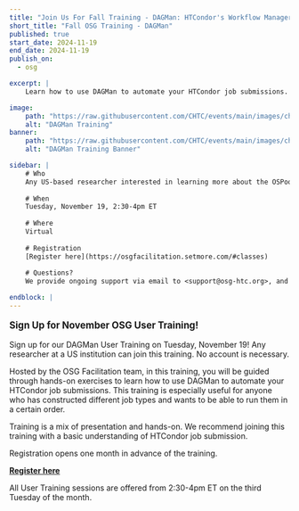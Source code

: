 ```yaml
---
title: "Join Us For Fall Training - DAGMan: HTCondor's Workflow Manager"
short_title: "Fall OSG Training - DAGMan"
published: true
start_date: 2024-11-19
end_date: 2024-11-19
publish_on:
  - osg

excerpt: |
    Learn how to use DAGMan to automate your HTCondor job submissions.

image:
    path: "https://raw.githubusercontent.com/CHTC/events/main/images/christina-instructing.jpg"
    alt: "DAGMan Training"
banner:
    path: "https://raw.githubusercontent.com/CHTC/events/main/images/christina-instructing.jpg"
    alt: "DAGMan Training Banner"

sidebar: |
    # Who
    Any US-based researcher interested in learning more about the OSPool.
    
    # When
    Tuesday, November 19, 2:30-4pm ET
    
    # Where
    Virtual
    
    # Registration
    [Register here](https://osgfacilitation.setmore.com/#classes)
    
    # Questions?
    We provide ongoing support via email to <support@osg-htc.org>, and it's never a bad idea to start by sending questions or issues via email. You can typically expect a first response within a few business hours.

endblock: |
---
```


<p style="font-size: larger; font-weight: bold;">Sign Up for November OSG User Training!</p>

Sign up for our DAGMan User Training on Tuesday, November 19! Any researcher at a US institution can join this training.  No account is necessary. 

Hosted by the OSG Facilitation team, in this training, you will be guided through hands-on exercises to learn how to use DAGMan to automate your HTCondor job submissions. This training is especially useful for anyone who has constructed different job types and wants to be able to run them in a certain order. 

Training is a mix of presentation and hands-on. We recommend joining this training with a basic understanding of HTCondor job submission. 

Registration opens one month in advance of the training.

**[Register here](https://osgfacilitation.setmore.com/#classes)**

All User Training sessions are offered from 2:30-4pm ET on the third Tuesday of the month.
